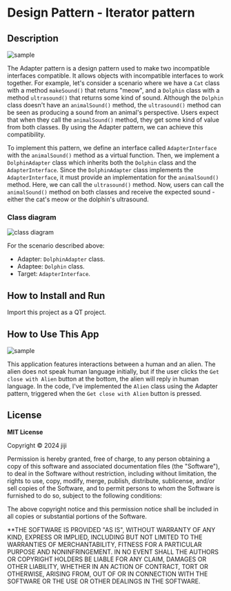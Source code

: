 # Design Pattern - Iterator pattern

## Description

![sample](https://private-user-images.githubusercontent.com/104809324/327285907-2f8e0b62-2de9-4ea2-a5a7-43ed2c4eb375.gif?jwt=eyJhbGciOiJIUzI1NiIsInR5cCI6IkpXVCJ9.eyJpc3MiOiJnaXRodWIuY29tIiwiYXVkIjoicmF3LmdpdGh1YnVzZXJjb250ZW50LmNvbSIsImtleSI6ImtleTUiLCJleHAiOjE3MTQ2MTM3NzksIm5iZiI6MTcxNDYxMzQ3OSwicGF0aCI6Ii8xMDQ4MDkzMjQvMzI3Mjg1OTA3LTJmOGUwYjYyLTJkZTktNGVhMi1hNWE3LTQzZWQyYzRlYjM3NS5naWY_WC1BbXotQWxnb3JpdGhtPUFXUzQtSE1BQy1TSEEyNTYmWC1BbXotQ3JlZGVudGlhbD1BS0lBVkNPRFlMU0E1M1BRSzRaQSUyRjIwMjQwNTAyJTJGdXMtZWFzdC0xJTJGczMlMkZhd3M0X3JlcXVlc3QmWC1BbXotRGF0ZT0yMDI0MDUwMlQwMTMxMTlaJlgtQW16LUV4cGlyZXM9MzAwJlgtQW16LVNpZ25hdHVyZT1iMDRhMWI0NzYzNWMxZGE1N2VkZjE4ZTc0MzcwYWZlZjc2MTNjNzQ2NzM4YWNhMGQ3NTdjNTc2N2UzMGI3ZDRkJlgtQW16LVNpZ25lZEhlYWRlcnM9aG9zdCZhY3Rvcl9pZD0wJmtleV9pZD0wJnJlcG9faWQ9MCJ9.Y390V7-_HaJLTW3WGnCL7PRHl98loVIXXQiCNbzEho4)

The Adapter pattern is a design pattern used to make two incompatible interfaces compatible. It allows objects with incompatible interfaces to work together. For example, let's consider a scenario where we have a `Cat` class with a method `makeSound()` that returns "meow", and a `Dolphin` class with a method `ultrasound()` that returns some kind of sound. Although the `Dolphin` class doesn't have an `animalSound()` method, the `ultrasound()` method can be seen as producing a sound from an animal's perspective. Users expect that when they call the `animalSound()` method, they get some kind of value from both classes. By using the Adapter pattern, we can achieve this compatibility.

To implement this pattern, we define an interface called `AdapterInterface` with the `animalSound()` method as a virtual function. Then, we implement a `DolphinAdapter` class which inherits both the `Dolphin` class and the `AdapterInterface`. Since the `DolphinAdapter` class implements the `AdapterInterface`, it must provide an implementation for the `animalSound()` method. Here, we can call the `ultrasound()` method. Now, users can call the `animalSound()` method on both classes and receive the expected sound - either the cat's meow or the dolphin's ultrasound.

### Class diagram

![class diagram](https://private-user-images.githubusercontent.com/104809324/327289036-dc985fef-ec13-4690-abdc-3c3131703d86.png?jwt=eyJhbGciOiJIUzI1NiIsInR5cCI6IkpXVCJ9.eyJpc3MiOiJnaXRodWIuY29tIiwiYXVkIjoicmF3LmdpdGh1YnVzZXJjb250ZW50LmNvbSIsImtleSI6ImtleTUiLCJleHAiOjE3MTQ2MTUxNjksIm5iZiI6MTcxNDYxNDg2OSwicGF0aCI6Ii8xMDQ4MDkzMjQvMzI3Mjg5MDM2LWRjOTg1ZmVmLWVjMTMtNDY5MC1hYmRjLTNjMzEzMTcwM2Q4Ni5wbmc_WC1BbXotQWxnb3JpdGhtPUFXUzQtSE1BQy1TSEEyNTYmWC1BbXotQ3JlZGVudGlhbD1BS0lBVkNPRFlMU0E1M1BRSzRaQSUyRjIwMjQwNTAyJTJGdXMtZWFzdC0xJTJGczMlMkZhd3M0X3JlcXVlc3QmWC1BbXotRGF0ZT0yMDI0MDUwMlQwMTU0MjlaJlgtQW16LUV4cGlyZXM9MzAwJlgtQW16LVNpZ25hdHVyZT1jMWQxNDlkMDEyNjFjZTk0ZjlhZDc2MjYwZWQwNjVlM2IxNTZkMzEzYWNhYWZjMmI4YmZlZjdmMzc2YjMyMDUwJlgtQW16LVNpZ25lZEhlYWRlcnM9aG9zdCZhY3Rvcl9pZD0wJmtleV9pZD0wJnJlcG9faWQ9MCJ9.OG_sJBFIW7JI48_0btRIfoZxo4sk1LT4dukPCq-MzmU)

For the scenario described above:

- Adapter: `DolphinAdapter` class.
- Adaptee: `Dolphin` class.
- Target: `AdapterInterface`.

## How to Install and Run

Import this project as a QT project.

## How to Use This App

![sample](https://private-user-images.githubusercontent.com/104809324/327285907-2f8e0b62-2de9-4ea2-a5a7-43ed2c4eb375.gif?jwt=eyJhbGciOiJIUzI1NiIsInR5cCI6IkpXVCJ9.eyJpc3MiOiJnaXRodWIuY29tIiwiYXVkIjoicmF3LmdpdGh1YnVzZXJjb250ZW50LmNvbSIsImtleSI6ImtleTUiLCJleHAiOjE3MTQ2MTM3NzksIm5iZiI6MTcxNDYxMzQ3OSwicGF0aCI6Ii8xMDQ4MDkzMjQvMzI3Mjg1OTA3LTJmOGUwYjYyLTJkZTktNGVhMi1hNWE3LTQzZWQyYzRlYjM3NS5naWY_WC1BbXotQWxnb3JpdGhtPUFXUzQtSE1BQy1TSEEyNTYmWC1BbXotQ3JlZGVudGlhbD1BS0lBVkNPRFlMU0E1M1BRSzRaQSUyRjIwMjQwNTAyJTJGdXMtZWFzdC0xJTJGczMlMkZhd3M0X3JlcXVlc3QmWC1BbXotRGF0ZT0yMDI0MDUwMlQwMTMxMTlaJlgtQW16LUV4cGlyZXM9MzAwJlgtQW16LVNpZ25hdHVyZT1iMDRhMWI0NzYzNWMxZGE1N2VkZjE4ZTc0MzcwYWZlZjc2MTNjNzQ2NzM4YWNhMGQ3NTdjNTc2N2UzMGI3ZDRkJlgtQW16LVNpZ25lZEhlYWRlcnM9aG9zdCZhY3Rvcl9pZD0wJmtleV9pZD0wJnJlcG9faWQ9MCJ9.Y390V7-_HaJLTW3WGnCL7PRHl98loVIXXQiCNbzEho4)

This application features interactions between a human and an alien. The alien does not speak human language initially, but if the user clicks the `Get close with Alien` button at the bottom, the alien will reply in human language. In the code, I've implemented the `Alien` class using the Adapter pattern, triggered when the `Get close with Alien` button is pressed.

## License

**MIT License**

Copyright © 2024 jiji

Permission is hereby granted, free of charge, to any person obtaining a copy of this software and associated documentation files (the "Software"), to deal in the Software without restriction, including without limitation, the rights to use, copy, modify, merge, publish, distribute, sublicense, and/or sell copies of the Software, and to permit persons to whom the Software is furnished to do so, subject to the following conditions:

The above copyright notice and this permission notice shall be included in all copies or substantial portions of the Software.

\*\*THE SOFTWARE IS PROVIDED "AS IS", WITHOUT WARRANTY OF ANY KIND, EXPRESS OR IMPLIED, INCLUDING BUT NOT LIMITED TO THE WARRANTIES OF MERCHANTABILITY, FITNESS FOR A PARTICULAR PURPOSE AND NONINFRINGEMENT. IN NO EVENT SHALL THE AUTHORS OR COPYRIGHT HOLDERS BE LIABLE FOR ANY CLAIM, DAMAGES OR OTHER LIABILITY, WHETHER IN AN ACTION OF CONTRACT, TORT OR OTHERWISE, ARISING FROM, OUT OF OR IN CONNECTION WITH THE SOFTWARE OR THE USE OR OTHER DEALINGS IN THE SOFTWARE.
